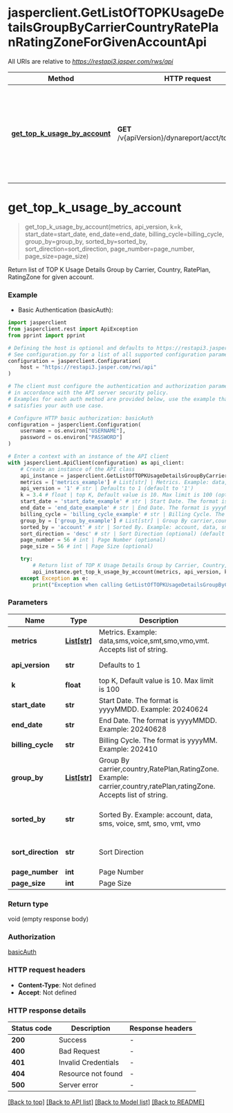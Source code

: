 # jasperclient.GetListOfTOPKUsageDetailsGroupByCarrierCountryRatePlanRatingZoneForGivenAccountApi

All URIs are relative to *https://restapi3.jasper.com/rws/api*

Method | HTTP request | Description
------------- | ------------- | -------------
[**get_top_k_usage_by_account**](GetListOfTOPKUsageDetailsGroupByCarrierCountryRatePlanRatingZoneForGivenAccountApi.md#get_top_k_usage_by_account) | **GET** /v{apiVersion}/dynareport/acct/topk/usage | Return list of TOP K Usage Details Group by Carrier, Country, RatePlan, RatingZone for given account.


# **get_top_k_usage_by_account**
> get_top_k_usage_by_account(metrics, api_version, k=k, start_date=start_date, end_date=end_date, billing_cycle=billing_cycle, group_by=group_by, sorted_by=sorted_by, sort_direction=sort_direction, page_number=page_number, page_size=page_size)

Return list of TOP K Usage Details Group by Carrier, Country, RatePlan, RatingZone for given account.



### Example

* Basic Authentication (basicAuth):

```python
import jasperclient
from jasperclient.rest import ApiException
from pprint import pprint

# Defining the host is optional and defaults to https://restapi3.jasper.com/rws/api
# See configuration.py for a list of all supported configuration parameters.
configuration = jasperclient.Configuration(
    host = "https://restapi3.jasper.com/rws/api"
)

# The client must configure the authentication and authorization parameters
# in accordance with the API server security policy.
# Examples for each auth method are provided below, use the example that
# satisfies your auth use case.

# Configure HTTP basic authorization: basicAuth
configuration = jasperclient.Configuration(
    username = os.environ["USERNAME"],
    password = os.environ["PASSWORD"]
)

# Enter a context with an instance of the API client
with jasperclient.ApiClient(configuration) as api_client:
    # Create an instance of the API class
    api_instance = jasperclient.GetListOfTOPKUsageDetailsGroupByCarrierCountryRatePlanRatingZoneForGivenAccountApi(api_client)
    metrics = ['metrics_example'] # List[str] | Metrics. Example: data,sms,voice,smt,smo,vmo,vmt. Accepts list of string.
    api_version = '1' # str | Defaults to 1 (default to '1')
    k = 3.4 # float | top K, Default value is 10. Max limit is 100 (optional)
    start_date = 'start_date_example' # str | Start Date. The format is yyyyMMDD. Example: 20240624 (optional)
    end_date = 'end_date_example' # str | End Date. The format is yyyyMMDD. Example: 20240628 (optional)
    billing_cycle = 'billing_cycle_example' # str | Billing Cycle. The format is yyyyMM. Example: 202410 (optional)
    group_by = ['group_by_example'] # List[str] | Group By carrier,country,RatePlan,RatingZone. Example: carrier,country,ratePlan,ratingZone. Accepts list of string. (optional)
    sorted_by = 'account' # str | Sorted By. Example: account, data, sms, voice, smt, smo, vmt, vmo (optional) (default to 'account')
    sort_direction = 'desc' # str | Sort Direction (optional) (default to 'desc')
    page_number = 56 # int | Page Number (optional)
    page_size = 56 # int | Page Size (optional)

    try:
        # Return list of TOP K Usage Details Group by Carrier, Country, RatePlan, RatingZone for given account.
        api_instance.get_top_k_usage_by_account(metrics, api_version, k=k, start_date=start_date, end_date=end_date, billing_cycle=billing_cycle, group_by=group_by, sorted_by=sorted_by, sort_direction=sort_direction, page_number=page_number, page_size=page_size)
    except Exception as e:
        print("Exception when calling GetListOfTOPKUsageDetailsGroupByCarrierCountryRatePlanRatingZoneForGivenAccountApi->get_top_k_usage_by_account: %s\n" % e)
```



### Parameters


Name | Type | Description  | Notes
------------- | ------------- | ------------- | -------------
 **metrics** | [**List[str]**](str.md)| Metrics. Example: data,sms,voice,smt,smo,vmo,vmt. Accepts list of string. | 
 **api_version** | **str**| Defaults to 1 | [default to &#39;1&#39;]
 **k** | **float**| top K, Default value is 10. Max limit is 100 | [optional] 
 **start_date** | **str**| Start Date. The format is yyyyMMDD. Example: 20240624 | [optional] 
 **end_date** | **str**| End Date. The format is yyyyMMDD. Example: 20240628 | [optional] 
 **billing_cycle** | **str**| Billing Cycle. The format is yyyyMM. Example: 202410 | [optional] 
 **group_by** | [**List[str]**](str.md)| Group By carrier,country,RatePlan,RatingZone. Example: carrier,country,ratePlan,ratingZone. Accepts list of string. | [optional] 
 **sorted_by** | **str**| Sorted By. Example: account, data, sms, voice, smt, smo, vmt, vmo | [optional] [default to &#39;account&#39;]
 **sort_direction** | **str**| Sort Direction | [optional] [default to &#39;desc&#39;]
 **page_number** | **int**| Page Number | [optional] 
 **page_size** | **int**| Page Size | [optional] 

### Return type

void (empty response body)

### Authorization

[basicAuth](../README.md#basicAuth)

### HTTP request headers

 - **Content-Type**: Not defined
 - **Accept**: Not defined

### HTTP response details

| Status code | Description | Response headers |
|-------------|-------------|------------------|
**200** | Success |  -  |
**400** | Bad Request |  -  |
**401** | Invalid Credentials |  -  |
**404** | Resource not found |  -  |
**500** | Server error |  -  |

[[Back to top]](#) [[Back to API list]](../README.md#documentation-for-api-endpoints) [[Back to Model list]](../README.md#documentation-for-models) [[Back to README]](../README.md)

